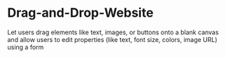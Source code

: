 # Drag-and-Drop-Website
 Let users drag elements like text, images, or buttons onto a blank canvas   and  allow users to edit properties (like text, font size, colors, image URL) using a form
